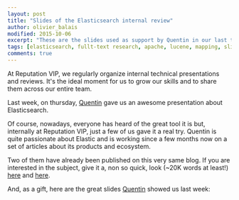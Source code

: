 ```yaml
---
layout: post
title: "Slides of the Elasticsearch internal review"
author: olivier_balais
modified: 2015-10-06
excerpt: "These are the slides used as support by Quentin in our last technical workshop at Reputation VIP."
tags: [elasticsearch, fullt-text research, apache, lucene, mapping, slides, technical, review]
comments: true
---
```


At Reputation VIP, we regularly organize internal technical presentations and reviews. It's the ideal moment for us to grow our skills and to share them across our entire team.

Last week, on thursday, [Quentin](https://twitter.com/limonpies) gave us an awesome presentation about Elasticsearch.

Of course, nowadays, everyone has heard of the great tool it is but, internally at Reputation VIP, just a few of us gave it a real try. Quentin is quite passionate about Elastic and is working since a few months now on a set of articles about its products and ecosystem.

Two of them have already been published on this very same blog. If you are interested in the subject, give it a, non so quick, look (~20K words at least!) [here](http://reputationvip.io/elasticsearch-is-coming/) and [here](http://reputationvip.io/elasticsearch-always-pays-its-debts/).

And, as a gift, here are the great slides [Quentin](https://twitter.com/limonpies) showed us last week:

<script async class="speakerdeck-embed" data-id="fb70a222265b41b99aa4ae71c6fc9c06" data-ratio="1.77777777777778" src="//speakerdeck.com/assets/embed.js"></script>

